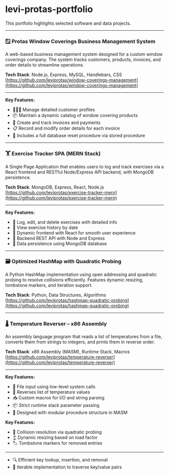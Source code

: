 # levi-protas-portfolio
This portfolio highlights selected software and data projects.

---

### 🪟 Protas Window Coverings Business Management System  
A web-based business management system designed for a custom window coverings company. The system tracks customers, products, invoices, and order details to streamline operations.

**Tech Stack**: Node.js, Express, MySQL, Handlebars, CSS  
[https://github.com/leviprotas/window-coverings-management](https://github.com/leviprotas/window-coverings-management)

---

**Key Features:**
- 🧑‍🤝‍🧑 Manage detailed customer profiles  
- 📦 Maintain a dynamic catalog of window covering products  
- 🧾 Create and track invoices and payments  
- 📋 Record and modify order details for each invoice  
- 🔄 Includes a full database reset procedure via stored procedure

---

### 🏋️ Exercise Tracker SPA (MERN Stack)  
A Single Page Application that enables users to log and track exercises via a React frontend and RESTful Node/Express API backend, with MongoDB persistence.

**Tech Stack**: MongoDB, Express, React, Node.js  
[https://github.com/leviprotas/exercise-tracker-mern](https://github.com/leviprotas/exercise-tracker-mern)

---

**Key Features:**  
- 🏃 Log, edit, and delete exercises with detailed info  
- 📅 View exercise history by date  
- 🔄 Dynamic frontend with React for smooth user experience  
- 📡 Backend REST API with Node and Express  
- 💾 Data persistence using MongoDB database

---

### 🗃️ Optimized HashMap with Quadratic Probing  
A Python HashMap implementation using open addressing and quadratic probing to resolve collisions efficiently. Features dynamic resizing, tombstone markers, and iteration support.

**Tech Stack**: Python, Data Structures, Algorithms  
[https://github.com/leviprotas/hashmap-quadratic-probing](https://github.com/leviprotas/hashmap-quadratic-probing)

---

### 🌡️ Temperature Reverser – x86 Assembly  
An assembly language program that reads a list of temperatures from a file, converts them from strings to integers, and prints them in reverse order.

**Tech Stack**: x86 Assembly (MASM), Runtime Stack, Macros  
[https://github.com/leviprotas/temperature-reverser](https://github.com/leviprotas/temperature-reverser) <!-- Replace with actual URL -->

---

**Key Features:**  
- 📂 File input using low-level system calls  
- 🔁 Reverses list of temperature values  
- 📥 Custom macros for I/O and string parsing  
- 📦 Strict runtime stack parameter passing  
- 🧠 Designed with modular procedure structure in MASM

**Key Features:**  
- 🔄 Collision resolution via quadratic probing  
- ↕️ Dynamic resizing based on load factor  
- 🏷️ Tombstone markers for removed entries

---
- 🔍 Efficient key lookup, insertion, and removal  
- 🔁 Iterable implementation to traverse key/value pairs
